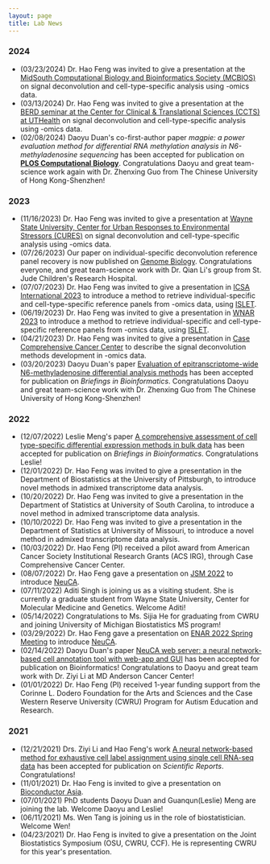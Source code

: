 ```yaml
---
layout: page
title: Lab News
---
```

### 2024
- (03/23/2024) Dr. Hao Feng was invited to give a presentation at the [MidSouth Computational Biology and Bioinformatics Society (MCBIOS)](https://2024.mcbios.com/) on signal deconvolution and cell-type-specific analysis using -omics data. 
- (03/13/2024) Dr. Hao Feng was invited to give a presentation at the [BERD seminar at the Center for Clinical & Translational Sciences (CCTS) at UTHealth](https://www.uth.edu/ccts/services/berd) on signal deconvolution and cell-type-specific analysis using -omics data. 
- (02/08/2024) Daoyu Duan's co-first-author paper *magpie: a power evaluation method for differential RNA methylation analysis in N6-methyladenosine sequencing* has been accepted for publication on [**PLOS Computational Biology**](https://journals.plos.org/ploscompbiol/article?id=10.1371/journal.pcbi.1011875). Congratulations Daoyu and great team-science work again with Dr. Zhenxing Guo from The Chinese University of Hong Kong-Shenzhen!

### 2023
- (11/16/2023) Dr. Hao Feng was invited to give a presentation at [Wayne State University, Center for Urban Responses to Environmental Stressors (CURES)](https://cures.wayne.edu/) on signal deconvolution and cell-type-specific analysis using -omics data. 
- (07/26/2023) Our paper on individual-specific deconvolution reference panel recovery is now published on [Genome Biology](https://doi.org/10.1186/s13059-023-03014-8). Congratulations everyone, and great team-science work with Dr. Qian Li's group from St. Jude Children's Research Hospital. 
- (07/07/2023) Dr. Hao Feng was invited to give a presentation in [ICSA International 2023](https://international2023.icsa.org/) to introduce a method to retrieve individual-specific and cell-type-specific reference panels from -omics data, using [ISLET](https://bioconductor.org/packages/ISLET/). 
- (06/19/2023) Dr. Hao Feng was invited to give a presentation in [WNAR 2023](https://www.wnar.org/wnar2023) to introduce a method to retrieve individual-specific and cell-type-specific reference panels from -omics data, using [ISLET](https://bioconductor.org/packages/ISLET/). 
- (04/21/2023) Dr. Hao Feng was invited to give a presentation in [Case Comprehensive Cancer Center](https://case.edu/cancer/) to describe the signal deconvolution methods development in -omics data. 
- (03/20/2023) Daoyu Duan's paper [Evaluation of epitranscriptome-wide N6-methyladenosine differential analysis methods](https://doi.org/10.1093/bib/bbad139) has been accepted for publication on *Briefings in Bioinformatics*. Congratulations Daoyu and great team-science work with Dr. Zhenxing Guo from The Chinese University of Hong Kong-Shenzhen!

### 2022
- (12/07/2022) Leslie Meng's paper [A comprehensive assessment of cell type-specific differential expression methods in bulk data](https://doi.org/10.1093/bib/bbac516) has been accepted for publication on *Briefings in Bioinformatics*. Congratulations Leslie!
- (12/01/2022) Dr. Hao Feng was invited to give a presentation in the Department of Biostatistics at the University of Pittsburgh, to introduce novel methods in admixed transcriptome data analysis. 
- (10/20/2022) Dr. Hao Feng was invited to give a presentation in the Department of Statistics at University of South Carolina, to introduce a novel method in admixed transcriptome data analysis. 
- (10/10/2022) Dr. Hao Feng was invited to give a presentation in the Department of Statistics at University of Missouri, to introduce a novel method in admixed transcriptome data analysis. 
- (10/03/2022) Dr. Hao Feng (PI) received a pilot award from American Cancer Society Institutional Research Grants (ACS IRG), through Case Comprehensive Cancer Center. 
- (08/07/2022) Dr. Hao Feng gave a presentation on [JSM 2022](https://ww2.amstat.org/meetings/jsm/2022/) to introduce [NeuCA](https://bioconductor.org/packages/NeuCA/). 
- (07/11/2022) Aditi Singh is joining us as a visiting student. She is currently a graduate student from Wayne State University, Center for Molecular Medicine and Genetics. Welcome Aditi!
- (05/14/2022) Congratulations to Ms. Sijia He for graduating from CWRU and joining University of Michigan Biostatistics MS program! 
- (03/29/2022) Dr. Hao Feng gave a presentation on [ENAR 2022 Spring Meeting](https://www.enar.org/meetings/spring2022/) to introduce [NeuCA](https://bioconductor.org/packages/NeuCA/). 
- (02/14/2022) Daoyu Duan's paper [NeuCA web server: a neural network-based cell annotation tool with web-app and GUI](https://doi.org/10.1093/bioinformatics/btac108) has been accepted for publication on Bioinformatics! Congratulations to Daoyu and great team work with Dr. Ziyi Li at MD Anderson Cancer Center! 
- (01/01/2022) Dr. Hao Feng (PI) received 1-year funding support from the Corinne L. Dodero Foundation for the Arts and Sciences and the Case Western Reserve University (CWRU) Program for Autism Education and Research. 

### 2021

- (12/21/2021) Drs. Ziyi Li and Hao Feng's work [A neural network-based method for exhaustive cell label assignment using single cell RNA-seq data](https://www.nature.com/articles/s41598-021-04473-4) has been accepted for publication on *Scientific Reports*. Congratulations!
- (11/01/2021) Dr. Hao Feng is invited to give a presentation on [Bioconductor Asia](https://biocasia2021.bioconductor.org/). 
- (07/01/2021) PhD students Daoyu Duan and Guanqun(Leslie) Meng are joining the lab. Welcome Daoyu and Leslie!
- (06/11/2021) Ms. Wen Tang is joining us in the role of biostatistician. Welcome Wen!
- (04/23/2021) Dr. Hao Feng is invited to give a presentation on the Joint Biostatistics Symposium (OSU, CWRU, CCF). He is representing CWRU for this year's presentation. 

